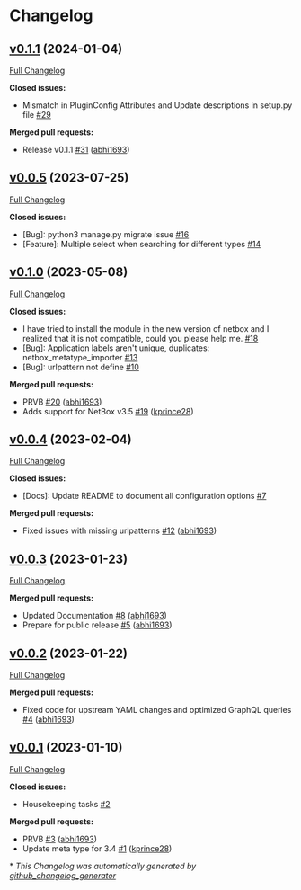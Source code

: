 # Changelog

## [v0.1.1](https://github.com/Onemind-Services-LLC/netbox-metatype-importer/tree/v0.1.1) (2024-01-04)

[Full Changelog](https://github.com/Onemind-Services-LLC/netbox-metatype-importer/compare/v0.0.5...v0.1.1)

**Closed issues:**

- Mismatch in PluginConfig Attributes and Update descriptions in setup.py file  [\#29](https://github.com/Onemind-Services-LLC/netbox-metatype-importer/issues/29)

**Merged pull requests:**

- Release v0.1.1 [\#31](https://github.com/Onemind-Services-LLC/netbox-metatype-importer/pull/31) ([abhi1693](https://github.com/abhi1693))

## [v0.0.5](https://github.com/Onemind-Services-LLC/netbox-metatype-importer/tree/v0.0.5) (2023-07-25)

[Full Changelog](https://github.com/Onemind-Services-LLC/netbox-metatype-importer/compare/v0.1.0...v0.0.5)

**Closed issues:**

- \[Bug\]: python3 manage.py migrate issue [\#16](https://github.com/Onemind-Services-LLC/netbox-metatype-importer/issues/16)
- \[Feature\]: Multiple select when searching for different types [\#14](https://github.com/Onemind-Services-LLC/netbox-metatype-importer/issues/14)

## [v0.1.0](https://github.com/Onemind-Services-LLC/netbox-metatype-importer/tree/v0.1.0) (2023-05-08)

[Full Changelog](https://github.com/Onemind-Services-LLC/netbox-metatype-importer/compare/v0.0.4...v0.1.0)

**Closed issues:**

- I have tried to install the module in the new version of netbox and I realized that it is not compatible, could you please help me. [\#18](https://github.com/Onemind-Services-LLC/netbox-metatype-importer/issues/18)
- \[Bug\]: Application labels aren't unique, duplicates: netbox\_metatype\_importer [\#13](https://github.com/Onemind-Services-LLC/netbox-metatype-importer/issues/13)
- \[Bug\]: urlpattern not define  [\#10](https://github.com/Onemind-Services-LLC/netbox-metatype-importer/issues/10)

**Merged pull requests:**

- PRVB [\#20](https://github.com/Onemind-Services-LLC/netbox-metatype-importer/pull/20) ([abhi1693](https://github.com/abhi1693))
- Adds support for NetBox v3.5 [\#19](https://github.com/Onemind-Services-LLC/netbox-metatype-importer/pull/19) ([kprince28](https://github.com/kprince28))

## [v0.0.4](https://github.com/Onemind-Services-LLC/netbox-metatype-importer/tree/v0.0.4) (2023-02-04)

[Full Changelog](https://github.com/Onemind-Services-LLC/netbox-metatype-importer/compare/v0.0.3...v0.0.4)

**Closed issues:**

- \[Docs\]: Update README to document all configuration options [\#7](https://github.com/Onemind-Services-LLC/netbox-metatype-importer/issues/7)

**Merged pull requests:**

- Fixed issues with missing urlpatterns [\#12](https://github.com/Onemind-Services-LLC/netbox-metatype-importer/pull/12) ([abhi1693](https://github.com/abhi1693))

## [v0.0.3](https://github.com/Onemind-Services-LLC/netbox-metatype-importer/tree/v0.0.3) (2023-01-23)

[Full Changelog](https://github.com/Onemind-Services-LLC/netbox-metatype-importer/compare/v0.0.2...v0.0.3)

**Merged pull requests:**

- Updated Documentation [\#8](https://github.com/Onemind-Services-LLC/netbox-metatype-importer/pull/8) ([abhi1693](https://github.com/abhi1693))
- Prepare for public release [\#5](https://github.com/Onemind-Services-LLC/netbox-metatype-importer/pull/5) ([abhi1693](https://github.com/abhi1693))

## [v0.0.2](https://github.com/Onemind-Services-LLC/netbox-metatype-importer/tree/v0.0.2) (2023-01-22)

[Full Changelog](https://github.com/Onemind-Services-LLC/netbox-metatype-importer/compare/v0.0.1...v0.0.2)

**Merged pull requests:**

- Fixed code for upstream YAML changes and optimized GraphQL queries [\#4](https://github.com/Onemind-Services-LLC/netbox-metatype-importer/pull/4) ([abhi1693](https://github.com/abhi1693))

## [v0.0.1](https://github.com/Onemind-Services-LLC/netbox-metatype-importer/tree/v0.0.1) (2023-01-10)

[Full Changelog](https://github.com/Onemind-Services-LLC/netbox-metatype-importer/compare/2254bf2b26ca98b6345fed82460ce8055b29dc48...v0.0.1)

**Closed issues:**

- Housekeeping tasks [\#2](https://github.com/Onemind-Services-LLC/netbox-metatype-importer/issues/2)

**Merged pull requests:**

- PRVB [\#3](https://github.com/Onemind-Services-LLC/netbox-metatype-importer/pull/3) ([abhi1693](https://github.com/abhi1693))
- Update meta type for 3.4 [\#1](https://github.com/Onemind-Services-LLC/netbox-metatype-importer/pull/1) ([kprince28](https://github.com/kprince28))



\* *This Changelog was automatically generated by [github_changelog_generator](https://github.com/github-changelog-generator/github-changelog-generator)*
